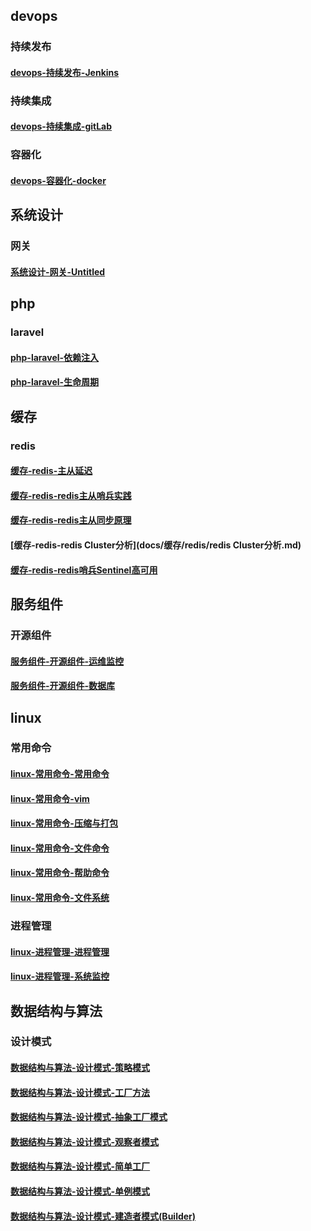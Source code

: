 ## devops
### 持续发布
#### [devops-持续发布-Jenkins](docs/devops/持续发布/Jenkins.md)

### 持续集成
#### [devops-持续集成-gitLab](docs/devops/持续集成/gitLab.md)

### 容器化
#### [devops-容器化-docker](docs/devops/容器化/docker.md)

## 系统设计
### 网关
#### [系统设计-网关-Untitled](docs/系统设计/网关/Untitled.md)

## php
### laravel
#### [php-laravel-依赖注入](docs/php/laravel/依赖注入.md)

#### [php-laravel-生命周期](docs/php/laravel/生命周期.md)

## 缓存
### redis
#### [缓存-redis-主从延迟](docs/缓存/redis/主从延迟.md)

#### [缓存-redis-redis主从哨兵实践](docs/缓存/redis/redis主从哨兵实践.md)

#### [缓存-redis-redis主从同步原理](docs/缓存/redis/redis主从同步原理.md)

#### [缓存-redis-redis Cluster分析](docs/缓存/redis/redis Cluster分析.md)

#### [缓存-redis-redis哨兵Sentinel高可用](docs/缓存/redis/redis哨兵Sentinel高可用.md)

## 服务组件
### 开源组件
#### [服务组件-开源组件-运维监控](docs/服务组件/开源组件/运维监控.md)

#### [服务组件-开源组件-数据库](docs/服务组件/开源组件/数据库.md)

## linux
### 常用命令
#### [linux-常用命令-常用命令](docs/linux/常用命令/常用命令.md)

#### [linux-常用命令-vim](docs/linux/常用命令/vim.md)

#### [linux-常用命令-压缩与打包](docs/linux/常用命令/压缩与打包.md)

#### [linux-常用命令-文件命令](docs/linux/常用命令/文件命令.md)

#### [linux-常用命令-帮助命令](docs/linux/常用命令/帮助命令.md)

#### [linux-常用命令-文件系统](docs/linux/常用命令/文件系统.md)

### 进程管理
#### [linux-进程管理-进程管理](docs/linux/进程管理/进程管理.md)

#### [linux-进程管理-系统监控](docs/linux/进程管理/系统监控.md)

## 数据结构与算法
### 设计模式
#### [数据结构与算法-设计模式-策略模式](docs/数据结构与算法/设计模式/策略模式.md)

#### [数据结构与算法-设计模式-工厂方法](docs/数据结构与算法/设计模式/工厂方法.md)

#### [数据结构与算法-设计模式-抽象工厂模式](docs/数据结构与算法/设计模式/抽象工厂模式.md)

#### [数据结构与算法-设计模式-观察者模式](docs/数据结构与算法/设计模式/观察者模式.md)

#### [数据结构与算法-设计模式-简单工厂](docs/数据结构与算法/设计模式/简单工厂.md)

#### [数据结构与算法-设计模式-单例模式](docs/数据结构与算法/设计模式/单例模式.md)

#### [数据结构与算法-设计模式-建造者模式(Builder)](docs/数据结构与算法/设计模式/建造者模式(Builder).md)

